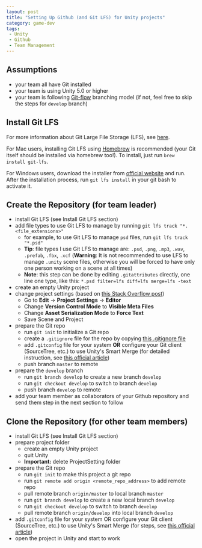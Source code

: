 ```yaml
---
layout: post
title: "Setting Up Github (and Git LFS) for Unity projects"
category: game-dev
tags:
 - Unity
 - Github
 - Team Management
---
```


## Assumptions
* your team all have Git installed
* your team is using Unity 5.0 or higher
* your team is following [Git-flow](http://nvie.com/posts/a-successful-git-branching-model/) branching model (if not, feel free to skip the steps for `develop` branch)

## Install Git LFS

For more information about Git Large File Storage (LFS), see [here](https://git-lfs.github.com).

For Mac users, installing Git LFS using [Homebrew](http://brew.sh) is recommended (your Git itself should be installed via homebrew too!). To install, just run `brew install git-lfs`.

For Windows users, download the installer from [official website](https://git-lfs.github.com) and run. After the installation process, run `git lfs install` in your git bash to activate it.

## Create the Repository (for team leader)
* install Git LFS (see Install Git LFS section)
* add file types to use Git LFS to manage by running `git lfs track "*.<file_extensions>"`
	- for example, to use Git LFS to manage `psd` files, run `git lfs track "*.psd"`
	- **Tip**: file types I use Git LFS to manage are: `.psd`, `.png`, `.mp3`, `.wav`, `.prefab`, `.fbx`, `.xcf` (**Warning**: It is not recommended to use LFS to manage `.unity` scene files, otherwise you will be forced to have only one person working on a scene at all times)
	- **Note**: this step can be done by editing `.gitattributes` directly, one line one type, like this: `*.psd filter=lfs diff=lfs merge=lfs -text`
* create an empty Unity project
* change project settings (based on [this Stack Overflow post](http://stackoverflow.com/questions/21573405/how-to-prepare-a-unity-project-for-git))
	- Go to **Edit** → **Project Settings** → **Editor**
	- Change **Version Control Mode** to **Visible Meta Files**
	- Change **Asset Serialization Mode** to **Force Text**
	- Save Scene and Project
* prepare the Git repo
	- run `git init` to initialize a Git repo
	- create a `.gitignore` file for the repo by copying [this .gitignore file](https://github.com/github/gitignore/blob/master/Unity.gitignore)
	- add `.gitconfig` file for your system **OR** configure your Git client (SourceTree, etc.) to use Unity's Smart Merge (for detailed instruction, see [this official article](http://docs.unity3d.com/Manual/SmartMerge.html))
	- push branch `master` to remote
* prepare the `develop` branch
	- run `git branch develop` to create a new branch `develop`
	- run `git checkout develop` to switch to branch `develop`
	- push branch `develop` to remote
* add your team member as collaborators of your Github repository and send them step in the next section to follow

## Clone the Repository (for other team members)
* install Git LFS (see Install Git LFS section)
* prepare project folder
	- create an empty Unity project
	- quit Unity
	- **Important:** delete ProjectSetting folder
* prepare the Git repo
	- run `git init` to make this project a git repo
	- run `git remote add origin <remote_repo_address>` to add remote repo
	- pull remote branch `origin/master` to local branch `master`
	- run `git branch develop` to create a new local branch `develop`
	- run `git checkout develop` to switch to branch `develop`
	- pull remote branch `origin/develop` into local branch `develop`
* add `.gitconfig` file for your system OR configure your Git client (SourceTree, etc.) to use Unity's Smart Merge (for steps, see [this official article](http://docs.unity3d.com/Manual/SmartMerge.html))
* open the project in Unity and start to work